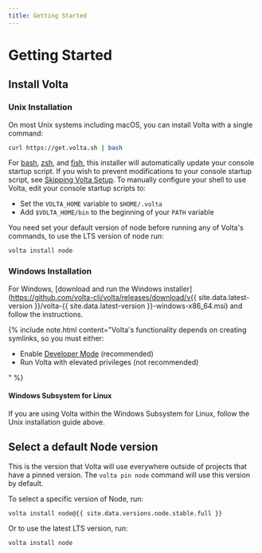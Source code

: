 ```yaml
---
title: Getting Started
---
```


# Getting Started

## Install Volta

### Unix Installation

On most Unix systems including macOS, you can install Volta with a single command:

```bash
curl https://get.volta.sh | bash
```

For [bash](https://www.gnu.org/software/bash/), [zsh](https://www.zsh.org/), and [fish](http://fishshell.com/), this installer will automatically update your console startup script. If you wish to prevent modifications to your console startup script, see [Skipping Volta Setup](/advanced/installers#skipping-volta-setup). To manually configure your shell to use Volta, edit your console startup scripts to:
- Set the `VOLTA_HOME` variable to `$HOME/.volta`
- Add `$VOLTA_HOME/bin` to the beginning of your `PATH` variable

You need set your default version of node before running any of Volta's commands, to use the LTS version of node run:

```bash
volta install node
```

### Windows Installation

For Windows, [download and run the Windows installer](https://github.com/volta-cli/volta/releases/download/v{{ site.data.latest-version }}/volta-{{ site.data.latest-version }}-windows-x86_64.msi) and follow the instructions.

{% include note.html content="Volta's functionality depends on creating symlinks, so you must either:
<ul>
    <li>Enable <a href=\"https://docs.microsoft.com/en-us/windows/uwp/get-started/enable-your-device-for-development#accessing-settings-for-developers\" target=\"_blank\" noreferrer noopener>Developer Mode</a> (recommended)</li>
    <li>Run Volta with elevated privileges (not recommended)</li>
</ul>" %}

#### Windows Subsystem for Linux

If you are using Volta within the Windows Subsystem for Linux, follow the Unix installation guide above.


## Select a default Node version

This is the version that Volta will use everywhere outside of projects that have a pinned version. The `volta pin node` command will use this version by default.

To select a specific version of Node, run:

```bash
volta install node@{{ site.data.versions.node.stable.full }}
```

Or to use the latest LTS version, run:

```bash
volta install node
```
